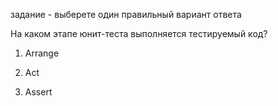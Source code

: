 задание - выберете один правильный вариант ответа

На каком этапе юнит-теста выполняется тестируемый код?

1) Arrange

2) Act

3) Assert